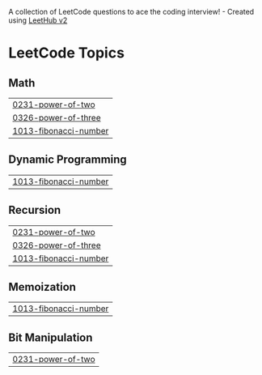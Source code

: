 A collection of LeetCode questions to ace the coding interview! - Created using [LeetHub v2](https://github.com/arunbhardwaj/LeetHub-2.0)
<!---LeetCode Topics Start-->
# LeetCode Topics
## Math
|  |
| ------- |
| [0231-power-of-two](https://github.com/annapareddykeerthireddy/leetcode/tree/master/0231-power-of-two) |
| [0326-power-of-three](https://github.com/annapareddykeerthireddy/leetcode/tree/master/0326-power-of-three) |
| [1013-fibonacci-number](https://github.com/annapareddykeerthireddy/leetcode/tree/master/1013-fibonacci-number) |
## Dynamic Programming
|  |
| ------- |
| [1013-fibonacci-number](https://github.com/annapareddykeerthireddy/leetcode/tree/master/1013-fibonacci-number) |
## Recursion
|  |
| ------- |
| [0231-power-of-two](https://github.com/annapareddykeerthireddy/leetcode/tree/master/0231-power-of-two) |
| [0326-power-of-three](https://github.com/annapareddykeerthireddy/leetcode/tree/master/0326-power-of-three) |
| [1013-fibonacci-number](https://github.com/annapareddykeerthireddy/leetcode/tree/master/1013-fibonacci-number) |
## Memoization
|  |
| ------- |
| [1013-fibonacci-number](https://github.com/annapareddykeerthireddy/leetcode/tree/master/1013-fibonacci-number) |
## Bit Manipulation
|  |
| ------- |
| [0231-power-of-two](https://github.com/annapareddykeerthireddy/leetcode/tree/master/0231-power-of-two) |
<!---LeetCode Topics End-->